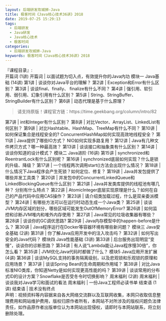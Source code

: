 ```yaml
---
layout: 后端研发攻城狮-Java
title: 极客时间《Java核心技术36讲》2018        
date: 2019-07-25 15:29:13
tags:
  - 后端研发
  - Java研发
  - Java核心技术
  - 极客时间
categories:
  - 后端研发攻城狮-Java
keywords: 极客时间《Java核心技术36讲》2018        
---
```

『课程目录』:  
开篇词 (1讲)
开篇词 | 以面试题为切入点，有效提升你的Java内功
模块一 Java基础 (14讲)
第1讲 | 谈谈你对Java平台的理解？
第2讲 | Exception和Error有什么区别？
第3讲 | 谈谈final、finally、 finalize有什么不同？
第4讲 | 强引用、软引用、弱引用、幻象引用有什么区别？
第5讲 | String、StringBuffer、StringBuilder有什么区别？
第6讲 | 动态代理是基于什么原理？
<!-- more -->   
<blockquote class="blockquote-center">
请支持原版！课程官方链：https://time.geekbang.org/column/intro/82</blockquote>
</blockquote>
第7讲 | int和Integer有什么区别？
第8讲 | 对比Vector、ArrayList、LinkedList有何区别？
第9讲 | 对比Hashtable、HashMap、TreeMap有什么不同？
第10讲 | 如何保证集合是线程安全的? ConcurrentHashMap如何实现高效地线程安全？
第11讲 | Java提供了哪些IO方式？ NIO如何实现多路复用？
第12讲 | Java有几种文件拷贝方式？哪一种最高效？
第13讲 | 谈谈接口和抽象类有什么区别？
第14讲 | 谈谈你知道的设计模式？
模块二 Java进阶 (16讲)
第15讲 | synchronized和ReentrantLock有什么区别呢？
第16讲 | synchronized底层如何实现？什么是锁的升级、降级？
第17讲 | 一个线程两次调用start()方法会出现什么情况？
第18讲 | 什么情况下Java程序会产生死锁？如何定位、修复？
第19讲 | Java并发包提供了哪些并发工具类？
第20讲 | 并发包中的ConcurrentLinkedQueue和LinkedBlockingQueue有什么区别？
第21讲 | Java并发类库提供的线程池有哪几种？ 分别有什么特点？
第22讲 | AtomicInteger底层实现原理是什么？如何在自己的产品代码中应用CAS操作？
第23讲 | 请介绍类加载过程，什么是双亲委派模型？
第24讲 | 有哪些方法可以在运行时动态生成一个Java类？
第25讲 | 谈谈JVM内存区域的划分，哪些区域可能发生OutOfMemoryError?
第26讲 | 如何监控和诊断JVM堆内和堆外内存使用？
第27讲 | Java常见的垃圾收集器有哪些？
第28讲 | 谈谈你的GC调优思路?
第29讲 | Java内存模型中的happen-before是什么？
第30讲 | Java程序运行在Docker等容器环境有哪些新问题？
模块三 Java安全基础 (2讲)
第31讲 | 你了解Java应用开发中的注入攻击吗？
第32讲 | 如何写出安全的Java代码？
模块四 Java性能基础 (3讲)
第33讲 | 后台服务出现明显“变慢”，谈谈你的诊断思路？
第34讲 | 有人说“Lambda能让Java程序慢30倍”，你怎么看？
第35讲 | JVM优化Java代码时都做了什么？
模块5 Java应用开发扩展 (4讲)
第36讲 | 谈谈MySQL支持的事务隔离级别，以及悲观锁和乐观锁的原理和应用场景？
第37讲 | 谈谈Spring Bean的生命周期和作用域？
第38讲 | 对比Java标准NIO类库，你知道Netty是如何实现更高性能的吗？
第39讲 | 谈谈常用的分布式ID的设计方案？Snowflake是否受冬令时切换影响？
周末福利 (2讲)
周末福利 | 谈谈我对Java学习和面试的看法
周末福利 | 一份Java工程师必读书单
结束语 (1讲)
结束语 | 技术没有终点

<div class="post-copyright">
    <div class="post-copyright__author">
      <span class="post-copyright-meta">声明：视频资料等内容据来自各大网络交流群以及互联网收集，本网只收取信息整理费用和网站维护费用，版权归原作者所有，本网站不对所涉及的版权问题负法律责任，如作品原作者出版单位认为本网站出现侵权，请即时与本网站联系，将立刻删除处理。 </span>
    </div>
</div>

<blockquote class="blockquote-center">

</blockquote>

